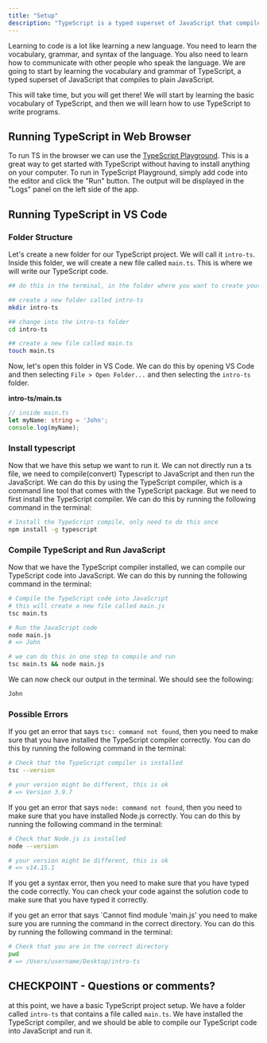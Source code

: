 ```yaml
---
title: "Setup"
description: "TypeScript is a typed superset of JavaScript that compiles to plain JavaScript."
---
```


Learning to code is a lot like learning a new language. You need to learn the vocabulary, grammar, and syntax of the language. You also need to learn how to communicate with other people who speak the language. We are going to start by learning the vocabulary and grammar of TypeScript, a typed superset of JavaScript that compiles to plain JavaScript.

This will take time, but you will get there! We will start by learning the basic vocabulary of TypeScript, and then we will learn how to use TypeScript to write programs.

## Running TypeScript in Web Browser

To run TS in the browser we can use the [TypeScript Playground](https://www.typescriptlang.org/play/). This is a great way to get started with TypeScript without having to install anything on your computer.  To run in TypeScript Playground, simply add code into the editor and click the "Run" button.  The output will be displayed in the "Logs" panel on the left side of the app.  

## Running TypeScript in VS Code

### Folder Structure

Let's create a new folder for our TypeScript project. We will call it `intro-ts`. Inside this folder, we will create a new file called `main.ts`. This is where we will write our TypeScript code.

```bash
## do this in the terminal, in the folder where you want to create your project

## create a new folder called intro-ts
mkdir intro-ts

## change into the intro-ts folder
cd intro-ts

## create a new file called main.ts
touch main.ts
```

Now, let's open this folder in VS Code. We can do this by opening VS Code and then selecting `File > Open Folder...` and then selecting the `intro-ts` folder.

**intro-ts/main.ts**

```ts
// inside main.ts
let myName: string = 'John';
console.log(myName);
```

### Install typescript


Now that we have this setup we want to run it.  We can not directly run a ts file, we need to compile(convert) Typescript to JavaScript and then run the JavaScript.  We can do this by using the TypeScript compiler, which is a command line tool that comes with the TypeScript package. 
But we need to first install the TypeScript compiler. We can do this by running the following command in the terminal:

```bash
# Install the TypeScript compile, only need to do this once
npm install -g typescript
```

### Compile TypeScript and Run JavaScript

Now that we have the TypeScript compiler installed, we can compile our TypeScript code into JavaScript. We can do this by running the following command in the terminal:

```bash
# Compile the TypeScript code into JavaScript
# this will create a new file called main.js
tsc main.ts

# Run the JavaScript code
node main.js
# => John

# we can do this in one step to compile and run
tsc main.ts && node main.js
```

We can now check our output in the terminal. We should see the following:

```bash
John
```

### Possible Errors

If you get an error that says `tsc: command not found`, then you need to make sure that you have installed the TypeScript compiler correctly. You can do this by running the following command in the terminal:

```bash
# Check that the TypeScript compiler is installed
tsc --version

# your version might be different, this is ok
# => Version 3.9.7
```

If you get an error that says `node: command not found`, then you need to make sure that you have installed Node.js correctly. You can do this by running the following command in the terminal:

```bash
# Check that Node.js is installed
node --version

# your version might be different, this is ok
# => v14.15.1
```

If you get a syntax error, then you need to make sure that you have typed the code correctly. You can check your code against the solution code to make sure that you have typed it correctly.

if you get an error that says `Cannot find module 'main.js' you need to make sure you are running the command in the correct directory. You can do this by running the following command in the terminal:

```bash
# Check that you are in the correct directory
pwd
# => /Users/username/Desktop/intro-ts
```

## CHECKPOINT - Questions or comments?
at this point, we have a basic TypeScript project setup. We have a folder called `intro-ts` that contains a file called `main.ts`. We have installed the TypeScript compiler, and we should be able to compile our TypeScript code into JavaScript and run it.

